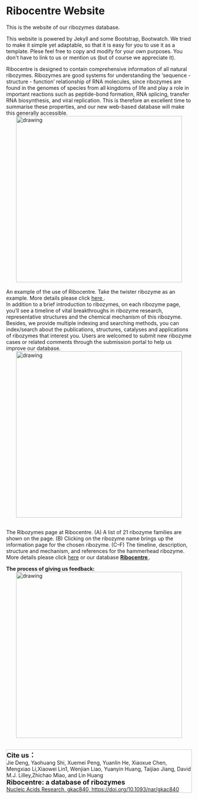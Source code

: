 # Ribocentre Website

This is the website of our ribozymes database.

This website is powered by Jekyll and some Bootstrap, Bootwatch. We tried to make it simple yet adaptable, so that it is easy for you to use it as a template. Plese feel free to copy and modify for your own purposes.  You don't have to link to us or mention us (but of course we appreciate it).

Ribocentre is designed to contain comprehensive information of all natural ribozymes. Ribozymes are good systems for understanding the ‘sequence - structure - function’ relationship of RNA molecules, since ribozymes are found in the genomes of species from all kingdoms of life and play a role in important reactions such as peptide-bond formation, RNA splicing, transfer RNA biosynthesis, and viral replication. This is therefore an excellent time to summarise these properties, and our new web-based database will make this generally accessible.
<img src="https://www.ribocentre.org/images/Figure2.png" alt="drawing" style="weight:450px; height:450px;display:block;margin:0 auto;" /><br>
An example of the use of Ribocentre. Take the twister ribozyme as an example. More details please click <a href="https://academic.oup.com/nar/advance-article/doi/10.1093/nar/gkac840/6731740" target="_blank">here </a>.<br>
In addition to a brief introduction to ribozymes, on each ribozyme page, you’ll see a timeline of vital breakthroughs in ribozyme research, representative structures and the chemical mechanism of this ribozyme. Besides, we provide multiple indexing and searching methods, you can index/search about the publications, structures, catalyses and applications of ribozymes that interest you. Users are welcomed to submit new ribozyme cases or related comments through the submission portal to help us improve our database.
<img src="https://www.ribocentre.org/images/Figure1.png" alt="drawing" style="weight:450px; height:450px;display:block;margin:0 auto;" /><br>

The Ribozymes page at Ribocentre. (A) A list of 21 ribozyme families are shown on the page. (B) Clicking on the ribozyme name brings up the information page for the chosen ribozyme. (C–F) The timeline, description, structure and mechanism, and references for the hammerhead ribozyme.<br>More details please click <a href="https://academic.oup.com/nar/advance-article/doi/10.1093/nar/gkac840/6731740" target="_blank">here</a> or our database <a href="https://www.ribocentre.org" target="_blank"><strong>Ribocentre </strong></a>.

**The process of giving us feedback:**
<img src="https://www.ribocentre.org/images/HelpsPic/process.png" alt="drawing" style="weight:450px; height:450px;display:block;margin:0 auto;" /><br>

<div class="well" style="border: 1px solid #C9C9C9; background-color: #fff;">
<strong><font size=4>Cite us：</font></strong><br>
Jie Deng, Yaohuang Shi, Xuemei Peng, Yuanlin He, Xiaoxue Chen, Mengxiao Li,Xiaowei Lin1, Wenjian Liao, Yuanyin Huang, Taijiao Jiang, David M.J. Lilley,Zhichao Miao, and Lin Huang<br>
<strong><font size=4>Ribocentre: a database of ribozymes</font></strong><br>
<a href="https://academic.oup.com/nar/advance-article/doi/10.1093/nar/gkac840/6731740" target="_blank">Nucleic Acids Research, gkac840, https://doi.org/10.1093/nar/gkac840 </a>

</div><br>